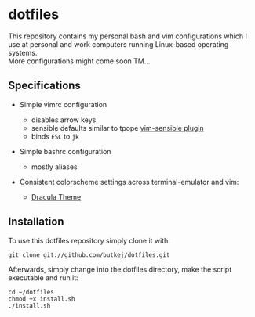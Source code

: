 # dotfiles
This repository contains my personal bash and vim configurations which I use at personal and work computers running Linux-based operating systems.  
More configurations might come soon TM...  

## Specifications
- Simple vimrc configuration
    - disables arrow keys
    - sensible defaults similar to tpope [vim-sensible plugin](https://github.com/tpope/vim-sensible)
    - binds `ESC` to `jk`

- Simple bashrc configuration
    - mostly aliases

- Consistent colorscheme settings across terminal-emulator and vim:
    - [Dracula Theme](https://draculatheme.com)

## Installation
To use this dotfiles repository simply clone it with:  
```
git clone git://github.com/butkej/dotfiles.git
```

Afterwards, simply change into the dotfiles directory, make the script executable and run it:  
```
cd ~/dotfiles
chmod +x install.sh
./install.sh
```
